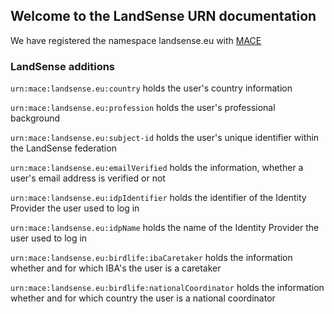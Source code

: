 ## Welcome to the LandSense URN documentation

We have registered the namespace landsense.eu with [MACE](http://www.internet2.edu/products-services/trust-identity/mace-registries/urnmace-namespace/)

### LandSense additions

`urn:mace:landsense.eu:country` holds the user's country information

`urn:mace:landsense.eu:profession` holds the user's professional background

`urn:mace:landsense.eu:subject-id` holds the user's unique identifier within the LandSense federation

`urn:mace:landsense.eu:emailVerified` holds the information, whether a user's email address is verified or not

`urn:mace:landsense.eu:idpIdentifier` holds the identifier of the Identity Provider the user used to log in

`urn:mace:landsense.eu:idpName` holds the name of the Identity Provider the user used to log in

`urn:mace:landsense.eu:birdlife:ibaCaretaker` holds the information whether and for which IBA's the user is a caretaker

`urn:mace:landsense.eu:birdlife:nationalCoordinator` holds the information whether and for which country the user is a national coordinator
